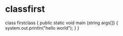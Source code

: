 # classfirst
class firstclass { 
public static void main (string args[]) {
	system.out.println("hello world");
		}
}
